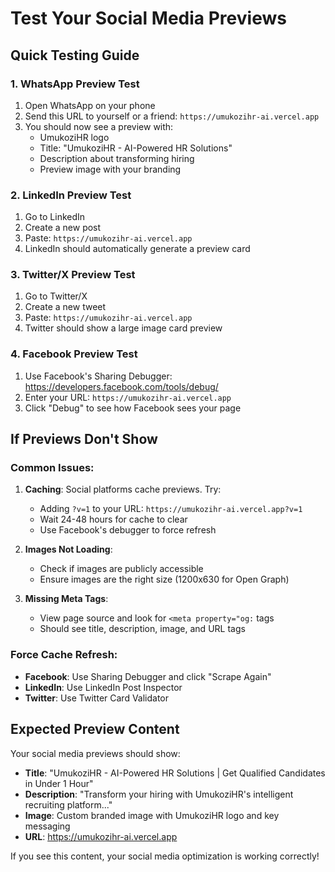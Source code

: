 # Test Your Social Media Previews

## Quick Testing Guide

### 1. WhatsApp Preview Test
1. Open WhatsApp on your phone
2. Send this URL to yourself or a friend: `https://umukozihr-ai.vercel.app`
3. You should now see a preview with:
   - UmukoziHR logo
   - Title: "UmukoziHR - AI-Powered HR Solutions"
   - Description about transforming hiring
   - Preview image with your branding

### 2. LinkedIn Preview Test
1. Go to LinkedIn
2. Create a new post
3. Paste: `https://umukozihr-ai.vercel.app`
4. LinkedIn should automatically generate a preview card

### 3. Twitter/X Preview Test
1. Go to Twitter/X
2. Create a new tweet
3. Paste: `https://umukozihr-ai.vercel.app`
4. Twitter should show a large image card preview

### 4. Facebook Preview Test
1. Use Facebook's Sharing Debugger: https://developers.facebook.com/tools/debug/
2. Enter your URL: `https://umukozihr-ai.vercel.app`
3. Click "Debug" to see how Facebook sees your page

## If Previews Don't Show

### Common Issues:
1. **Caching**: Social platforms cache previews. Try:
   - Adding `?v=1` to your URL: `https://umukozihr-ai.vercel.app?v=1`
   - Wait 24-48 hours for cache to clear
   - Use Facebook's debugger to force refresh

2. **Images Not Loading**: 
   - Check if images are publicly accessible
   - Ensure images are the right size (1200x630 for Open Graph)

3. **Missing Meta Tags**:
   - View page source and look for `<meta property="og:` tags
   - Should see title, description, image, and URL tags

### Force Cache Refresh:
- **Facebook**: Use Sharing Debugger and click "Scrape Again"
- **LinkedIn**: Use LinkedIn Post Inspector
- **Twitter**: Use Twitter Card Validator

## Expected Preview Content

Your social media previews should show:
- **Title**: "UmukoziHR - AI-Powered HR Solutions | Get Qualified Candidates in Under 1 Hour"
- **Description**: "Transform your hiring with UmukoziHR's intelligent recruiting platform..."
- **Image**: Custom branded image with UmukoziHR logo and key messaging
- **URL**: https://umukozihr-ai.vercel.app

If you see this content, your social media optimization is working correctly!